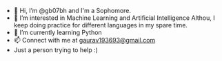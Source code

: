 - 👋 Hi, I’m @gb07bh and I'm a Sophomore.
- 👀 I’m interested in Machine Learning and Artificial Intelligence
      Althou, I keep doing practice for different languages in my spare time.
- 🌱 I’m currently learning Python 
- 📫 Connect with me at gaurav193693@gmail.com
- Just a person trying to help :)
<!---
gb07bh/gb07bh is a ✨ special ✨ repository because its `README.md` (this file) appears on your GitHub profile.
You can click the Preview link to take a look at your changes.
--->
